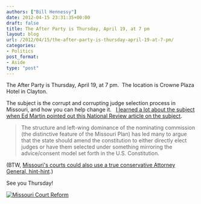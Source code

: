 ```yaml
---
authors: ["Bill Hennessy"]
date: 2012-04-15 23:31:35+00:00
draft: false
title: The After Party is Thursday, April 19, at 7 pm
layout: blog
url: /2012/04/15/the-after-party-is-thursday-april-19-at-7-pm/
categories:
- Politics
post_format:
- Aside
type: "post"
---
```


The After Party is Thursday, April 19, at 7 pm.  The location is Crowne Plaza Hotel in Clayton.

The subject is the corrupt and corrupting judge selection process in Missouri, and how you can help change it.   [I learned a lot about the subject when Ed Martin pointed out this National Review article on the subject](https://www.nationalreview.com/bench-memos/295813/other-news-missouri-trial-lawyers-still-strong-carrie-severino).


> The structure and left-wing dominance of the nominating commission (the distinctive feature of the Missouri Plan) has led many to argue that the state should amend the constitution to either directly elect judges or have them selected under something mirroring the advice/consent model set forth in the U.S. Constitution.


(BTW, [Missouri's courts could also use a true conservative Attorney General, hint-hint](https://edmartinformissouri.com/).)

See you Thursday!

[![Missouri Court Reform](https://ludicrite.files.wordpress.com/2012/04/court.png?w=300)
](https://ludicrite.files.wordpress.com/2012/04/court.png)
